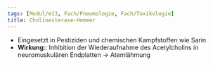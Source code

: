 ```yaml
---
tags: [Modul/m13, Fach/Pneumologie, Fach/Toxikologie]
title: Cholinesterase-Hemmer
---
```

- Eingesetzt in Pestiziden und chemischen Kampfstoffen wie Sarin  
- **Wirkung**:: Inhibition der Wiederaufnahme des Acetylcholins in neuromuskulären Endplatten → Atemlähmung


